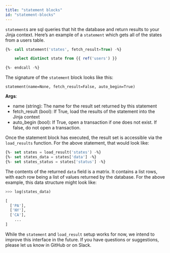 ```yaml
---
title: "statement blocks"
id: "statement-blocks"
---
```


`statement`s are sql queries that hit the database and return results to your Jinja context. Here’s an example of a `statement` which gets all of the states from a users table.

<File name='get_states_statement.sql'>

```sql
{%- call statement('states', fetch_result=True) -%}

    select distinct state from {{ ref('users') }}

{%- endcall -%}
```

</File>

The signature of the `statement` block looks like this:

```
statement(name=None, fetch_result=False, auto_begin=True)
```

__Args__:
  - name (string): The name for the result set returned by this statement
 - fetch_result (bool): If True, load the results of the statement into the Jinja context
 - auto_begin (bool): If True, open a transaction if one does not exist. If false, do not open a transaction.

Once the statement block has executed, the result set is accessible via the `load_results` function. For the above statement, that would look like:

<File name='load_states.sql'>

```sql
{%- set states = load_result('states') -%}
{%- set states_data = states['data'] -%}
{%- set states_status = states['status'] -%}
```

</File>

The contents of the returned `data` field is a matrix. It contains a list rows, with each row being a list of values returned by the database. For the above example, this data structure might look like:

<File name='states.sql'>

```python
>>> log(states_data)

[
  ['PA'],
  ['NY'],
  ['CA'],
	...
]
```

</File>



<Callout type="danger" title="Volatile API">

While the `statement` and `load_result` setup works for now, we intend to improve this interface in the future. If you have questions or suggestions, please let us know in GitHub or on Slack.

</Callout>
